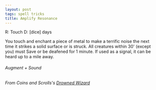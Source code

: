 ```yaml
---
layout: post
tags: spell tricks
title: Amplify Resonance
---
```

R: Touch  D: [dice] days

You touch and enchant a piece of metal to make a terrific noise the next time it strikes a solid surface or is struck. All creatures within 30' (except you) must Save or be deafened for 1 minute. If used as a signal, it can be heard up to a mile away.
 
###### Augment + Sound
###### From Coins and Scrolls's [Drowned Wizard](https://coinsandscrolls.blogspot.com/2017/06/osr-drowned-wizards.html)
